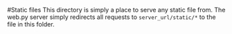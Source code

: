 #Static files
This directory is simply a place to serve any static file from. The web.py
server simply redirects all requests to `server_url/static/*` to the file in
this folder.
